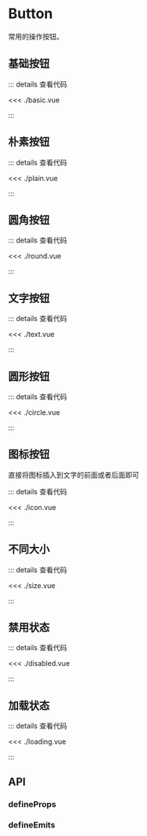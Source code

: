 <script setup lang="ts">
import Basic from './basic.vue';
import Plain from './plain.vue';
import Round from './round.vue';
import Text from './text.vue'
import Circle from './circle.vue'
import Icon from './icon.vue'
import Disabled from './disabled.vue'
import Size from './size.vue'
import Loading from './loading.vue'

</script>

# Button

常用的操作按钮。

## 基础按钮

<Basic />

::: details 查看代码

<<< ./basic.vue

:::

## 朴素按钮

<Plain/>

::: details 查看代码

<<< ./plain.vue

:::

## 圆角按钮

<Round/>

::: details 查看代码

<<< ./round.vue

:::

## 文字按钮

<Text/>

::: details 查看代码

<<< ./text.vue

:::

## 圆形按钮

<Circle/>

::: details 查看代码

<<< ./circle.vue

:::

## 图标按钮

直接将图标插入到文字的前面或者后面即可

<Icon/>

::: details 查看代码

<<< ./icon.vue

:::

## 不同大小

<Size />

::: details 查看代码

<<< ./size.vue

:::

## 禁用状态

<Disabled />

::: details 查看代码

<<< ./disabled.vue

:::

## 加载状态

<Loading />

::: details 查看代码

<<< ./loading.vue

:::

## API

### defineProps

<!--@include: ./defineProps.md-->

### defineEmits

<!--@include: ./defineEmits.md-->